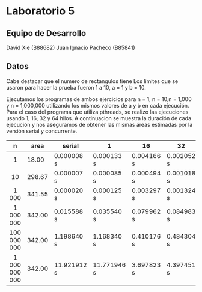 # Laboratorio 5
## Equipo de Desarrollo
David Xie (B88682)
Juan Ignacio Pacheco (B85841)

## Datos
Cabe destacar que el numero de rectangulos tiene 
Los limites que se usaron para hacer la prueba fueron 1 a 10, a = 1 y b = 10.

Ejecutamos los programas de ambos ejercicios para n = 1, n = 10,n = 1,000 y n = 1,000,000 utilizando los mismos valores de a y b en cada ejecución. Para el caso del programa que utiliza pthreads, se realizo las ejecuciones usando 1, 16, 32 y 64 hilos. A continuacion se muestra la duración de cada ejecución y nos aseguramos de obtener las mismas áreas estimadas por la versión serial y concurrente. 

| n | area | serial | 1 | 16 | 32 | 64 |
|:------------:|-----------|-----------|-----------|-----------|-----------|-----------|
| 1 | 18.00 | 0.000008 s | 0.000133 s | 0.004166 s | 0.002052 s | 0.003495 s |
| 10 | 298.67 | 0.000007 s | 0.000085 s | 0.000494 s | 0.001018 s | 0.002170 s |
| 1 000 | 341.55 | 0.000020 s | 0.000125 s | 0.003297 s | 0.001324 s | 0.004600 s |
| 1 000 000 | 342.00 | 0.015588 s | 0.035540 s | 0.079962 s | 0.084983 s | 0.084690 s |
| 100 000 000 | 342.00 | 1.198640 s | 1.168340 s | 0.410176 s | 0.484304 s | 0.425871 s |
| 1 000 000 000 | 342.00 | 11.921912 s |  11.771946 s | 3.697823 s | 4.397451 s | 3.770097 s |





